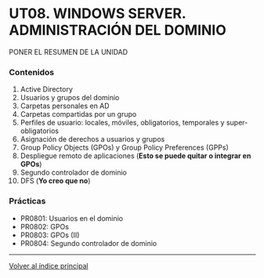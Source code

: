 # UT08. WINDOWS SERVER. ADMINISTRACIÓN DEL DOMINIO

PONER EL RESUMEN DE LA UNIDAD

### Contenidos

1. Active Directory
2. Usuarios y grupos del dominio
3. Carpetas personales en AD
4. Carpetas compartidas por un grupo
5. Perfiles de usuario: locales, móviles, obligatorios, temporales y super-obligatorios
6. Asignación de derechos a usuarios y grupos
7. Group Policy Objects (GPOs) y Group Policy Preferences (GPPs)
8. Despliegue remoto de aplicaciones (**Esto se puede quitar o integrar en GPOs**)
9. Segundo controlador de dominio
10. DFS (**Yo creo que no**)


### Prácticas

- PR0801: Usuarios en el dominio
- PR0802: GPOs
- PR0803: GPOs (II)
- PR0804: Segundo controlador de dominio



***
[Volver al índice principal](../index.md)